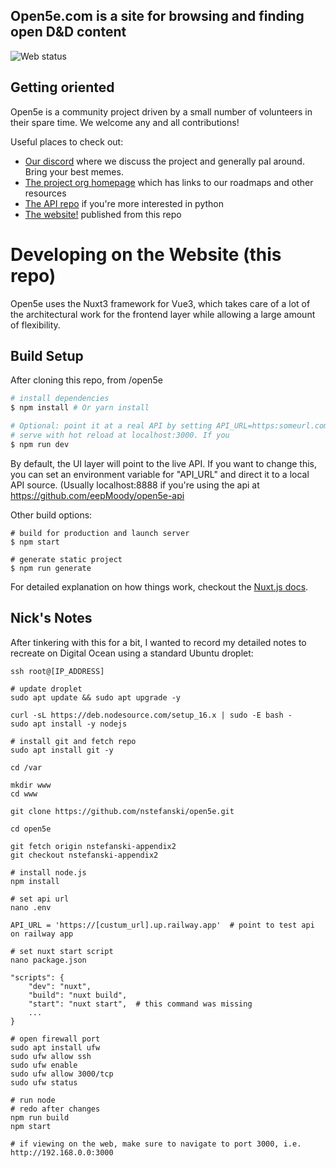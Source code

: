 ## Open5e.com is a site for browsing and finding open D&D content

![Web status](https://img.shields.io/website?down_message=Down&label=Open5e%20Site&up_message=Up&url=https%3A%2F%2Fopen5e.com) 

## Getting oriented

Open5e is a community project driven by a small number of volunteers in their spare time. We welcome any and all contributions! 

Useful places to check out:

- [Our discord](https://discord.gg/9RNE2rY) where we discuss the project and generally pal around. Bring your best memes.
- [The project org homepage](https://github.com/open5e) which has links to our roadmaps and other resources
- [The API repo](https://github.com/open5e/open5e-api) if you're more interested in python
- [The website!](https://open5e.com) published from this repo

# Developing on the Website (this repo)

Open5e uses the Nuxt3 framework for Vue3, which takes care of a lot of the architectural work for the frontend layer while allowing a large amount of flexibility.

## Build Setup

After cloning this repo, from /open5e

```bash
# install dependencies
$ npm install # Or yarn install

# Optional: point it at a real API by setting API_URL=https:someurl.com
# serve with hot reload at localhost:3000. If you
$ npm run dev
```
By default, the UI layer will point to the live API. If you want to change this, you can set an environment variable for "API_URL" and direct it to a local API source. (Usually localhost:8888 if you're using the api at https://github.com/eepMoody/open5e-api

Other build options:

```
# build for production and launch server
$ npm start

# generate static project
$ npm run generate
```

For detailed explanation on how things work, checkout the [Nuxt.js docs](https://github.com/nuxt/nuxt.js).

## Nick's Notes

After tinkering with this for a bit, I wanted to record my detailed notes to recreate on Digital Ocean using a standard Ubuntu droplet:

```
ssh root@[IP_ADDRESS]

# update droplet
sudo apt update && sudo apt upgrade -y

curl -sL https://deb.nodesource.com/setup_16.x | sudo -E bash -
sudo apt install -y nodejs

# install git and fetch repo
sudo apt install git -y

cd /var

mkdir www
cd www

git clone https://github.com/nstefanski/open5e.git

cd open5e

git fetch origin nstefanski-appendix2
git checkout nstefanski-appendix2

# install node.js
npm install

# set api url
nano .env

API_URL = 'https://[custum_url].up.railway.app'  # point to test api on railway app

# set nuxt start script
nano package.json

"scripts": {
    "dev": "nuxt",
    "build": "nuxt build",
    "start": "nuxt start",  # this command was missing
    ...
}

# open firewall port
sudo apt install ufw
sudo ufw allow ssh
sudo ufw enable
sudo ufw allow 3000/tcp
sudo ufw status

# run node
# redo after changes
npm run build
npm start

# if viewing on the web, make sure to navigate to port 3000, i.e. http://192.168.0.0:3000
```
